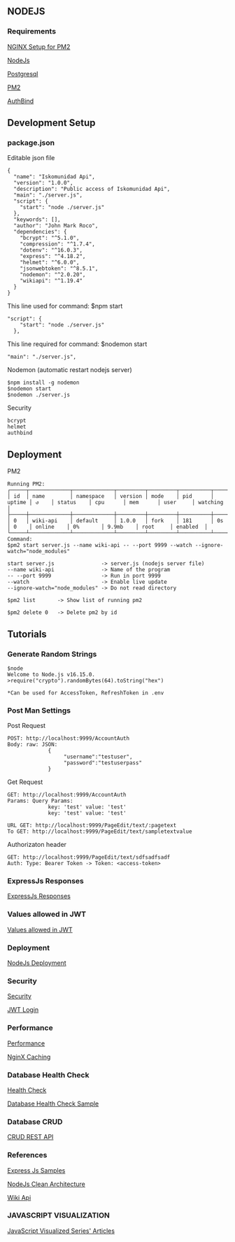 ## NODEJS

### Requirements

[NGINX Setup for PM2](https://pm2.keymetrics.io/docs/tutorials/pm2-nginx-production-setup)

[NodeJs](https://www.tutorialspoint.com/nodejs/index.htm)

[Postgresql](https://www.digitalocean.com/community/tutorials/how-to-use-postgresql-with-node-js-on-ubuntu-20-04)

[PM2](https://pm2.keymetrics.io/docs/usage/specifics/)

[AuthBind](https://pm2.keymetrics.io/docs/usage/specifics/)
## Development Setup
### package.json
Editable json file
```
{
  "name": "Iskomunidad Api",
  "version": "1.0.0",
  "description": "Public access of Iskomunidad Api",
  "main": "./server.js",
  "script": {
    "start": "node ./server.js"
  },
  "keywords": [],
  "author": "John Mark Roco",
  "dependencies": {
    "bcrypt": "^5.1.0",
    "compression": "^1.7.4",
    "dotenv": "^16.0.3",
    "express": "^4.18.2",
    "helmet": "^6.0.0",
    "jsonwebtoken": "^8.5.1",
    "nodemon": "^2.0.20",
    "wikiapi": "^1.19.4"
  }
}
```
This line used for command: $npm start
```
"script": {
    "start": "node ./server.js"
  },
```
This line required for command: $nodemon start
```
"main": "./server.js",
```
Nodemon (automatic restart nodejs server)
```
$npm install -g nodemon
$nodemon start
$nodemon ./server.js
```
Security
```
bcrypt
helmet
authbind
```
## Deployment
PM2
```
Running PM2:
┌─────┬─────────────┬─────────────┬─────────┬─────────┬──────────┬────────┬──────┬───────────┬──────────┬──────────┬──────────┬──────────┐
│ id  │ name        │ namespace   │ version │ mode    │ pid      │ uptime │ ↺    │ status    │ cpu      │ mem      │ user     │ watching │
├─────┼─────────────┼─────────────┼─────────┼─────────┼──────────┼────────┼──────┼───────────┼──────────┼──────────┼──────────┼──────────┤
│ 0   │ wiki-api    │ default     │ 1.0.0   │ fork    │ 181      │ 0s     │ 0    │ online    │ 0%       │ 9.9mb    │ root     │ enabled  │
└─────┴─────────────┴─────────────┴─────────┴─────────┴──────────┴────────┴──────┴───────────┴──────────┴──────────┴──────────┴──────────┘
Command:
$pm2 start server.js --name wiki-api -- --port 9999 --watch --ignore-watch="node_modules" 

start server.js               -> server.js (nodejs server file)
--name wiki-api               -> Name of the program 
-- --port 9999                -> Run in port 9999
--watch                       -> Enable live update
--ignore-watch="node_modules" -> Do not read directory

```
```
$pm2 list       -> Show list of running pm2

$pm2 delete 0   -> Delete pm2 by id
```
## Tutorials
### Generate Random Strings
```
$node
Welcome to Node.js v16.15.0.
>require("crypto").randomBytes(64).toString("hex")

*Can be used for AccessToken, RefreshToken in .env
```
### Post Man Settings
Post Request
```
POST: http://localhost:9999/AccountAuth
Body: raw: JSON: 
             {
	              "username":"testuser",
	              "password":"testuserpass"
             }
```
Get Request
```
GET: http://localhost:9999/AccountAuth
Params: Query Params: 
             key: 'test' value: 'test'
             key: 'test' value: 'test'

URL GET: http://localhost:9999/PageEdit/text/:pagetext
To GET: http://localhost:9999/PageEdit/text/sampletextvalue
```
Authorizaton header
```
GET: http://localhost:9999/PageEdit/text/sdfsadfsadf
Auth: Type: Bearer Token -> Token: <access-token>
```
### ExpressJs Responses
[ExpressJs Responses](https://stackoverflow.com/questions/7042340/error-cant-set-headers-after-they-are-sent-to-the-client)
### Values allowed in JWT
[Values allowed in JWT](http://www.iana.org/assignments/jwt/jwt.xhtml)

### Deployment 

[NodeJs Deployment](https://www.digitalocean.com/community/tutorials/how-to-set-up-a-node-js-application-for-production-on-ubuntu-18-04)

### Security
[Security](https://expressjs.com/en/advanced/best-practice-security.html)

[JWT Login](https://medium.com/@prashantramnyc/authenticate-rest-apis-in-node-js-using-jwt-json-web-tokens-f0e97669aad3)
### Performance

[Performance](https://expressjs.com/en/advanced/best-practice-performance.html)

[NginX Caching](https://serversforhackers.com/c/nginx-caching)

### Database Health Check
[Health Check](https://expressjs.com/en/advanced/healthcheck-graceful-shutdown.html)

[Database Health Check Sample](https://github.com/godaddy/terminus/blob/main/example/mysql/index.js)

### Database CRUD
[CRUD REST API](https://blog.logrocket.com/crud-rest-api-node-js-express-postgresql/)

### References
[Express Js Samples](https://github.com/expressjs/express/tree/master/examples/route-separation)

[NodeJs Clean Architecture](https://www.youtube.com/watch?v=VmY22KuRDbk)

[Wiki Api](https://kanasimi.github.io/wikiapi/Wikiapi.html)

### JAVASCRIPT VISUALIZATION

[JavaScript Visualized Series' Articles](https://dev.to/lydiahallie/series/3341)

